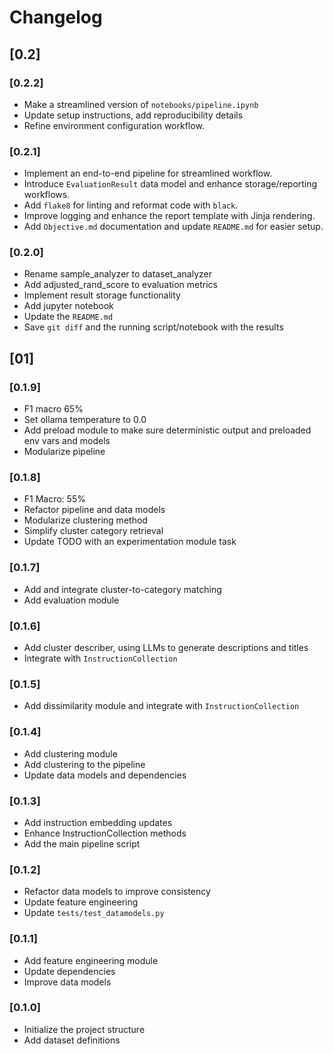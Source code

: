 # Changelog

## [0.2]

### [0.2.2]
- Make a streamlined version of `notebooks/pipeline.ipynb`
- Update setup instructions, add reproducibility details
- Refine environment configuration workflow.

### [0.2.1]
- Implement an end-to-end pipeline for streamlined workflow.
- Introduce `EvaluationResult` data model and enhance storage/reporting workflows.
- Add `flake8` for linting and reformat code with `black`.
- Improve logging and enhance the report template with Jinja rendering.
- Add `Objective.md` documentation and update `README.md` for easier setup.

### [0.2.0]
- Rename sample_analyzer to dataset_analyzer
- Add adjusted_rand_score to evaluation metrics
- Implement result storage functionality
- Add jupyter notebook
- Update the `README.md`
- Save `git diff` and the running script/notebook with the results

## [01]

### [0.1.9]
- F1 macro 65%
- Set ollama temperature to 0.0
- Add preload module to make sure deterministic output and preloaded env vars and models
- Modularize pipeline

### [0.1.8]
- F1 Macro: 55%
- Refactor pipeline and data models
- Modularize clustering method
- Simplify cluster category retrieval
- Update TODO with an experimentation module task


### [0.1.7]
- Add and integrate cluster-to-category matching
- Add evaluation module

### [0.1.6]
- Add cluster describer, using LLMs to generate descriptions and titles
- Integrate with `InstructionCollection`

### [0.1.5]
- Add dissimilarity module and integrate with `InstructionCollection`

### [0.1.4]
- Add clustering module
- Add clustering to the pipeline
- Update data models and dependencies

### [0.1.3]
- Add instruction embedding updates
- Enhance InstructionCollection methods
- Add the main pipeline script

### [0.1.2]
- Refactor data models to improve consistency
- Update feature engineering
- Update `tests/test_datamodels.py`

### [0.1.1]
- Add feature engineering module
- Update dependencies
- Improve data models

### [0.1.0]
- Initialize the project structure
- Add dataset definitions